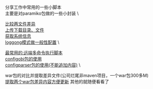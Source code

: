 分享工作中常用的一些小脚本 \
主要是对paramiko包做的一些小封装 \

[比较两文件差异](https://github.com/lnytx/devpos_simple/blob/master/tool_paramiko/compare_two_files.py) \
[上传下载目录、文件](https://github.com/lnytx/devpos_simple/blob/master/tool_paramiko/down_up_files.py) \
[获取系统信息](https://github.com/lnytx/devpos_simple/blob/master/tool_paramiko/get_system_info.py) \
[loggong模式做一般性配置](https://github.com/lnytx/devpos_simple/blob/master/tool_paramiko/loggingclass.py) \

[最常用的:远端多命令执行脚本](https://github.com/lnytx/devpos_simple/blob/master/tool_paramiko/run_mult_cmds.py) \
[configobj包的使用](https://github.com/lnytx/devpos_simple/blob/master/tool_paramiko/use_configobj.py) \
[configparser包的使用(不能追加内容)](https://github.com/lnytx/devpos_simple/blob/master/tool_paramiko/use_configparser.py) \

war包的对比并提取差异文件(公司烂尾非maven项目，一个war包300多M) \
[提取两个war包差异内容方便更新](https://github.com/lnytx/devpos_simple/blob/master/other_tools/com_dir.py)
其他的就随便看看了
